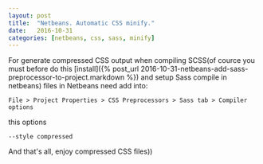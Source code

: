 ```yaml
---
layout: post
title:  "Netbeans. Automatic CSS minify."
date:   2016-10-31
categories: [netbeans, css, sass, minify]
---
```


For generate compressed CSS output when compiling SCSS(of cource you must before do this [install]({% post_url 2016-10-31-netbeans-add-sass-preprocessor-to-project.markdown %})  and setup Sass compile in netbeans) files in Netbeans need add into: 

`File > Project Properties > CSS Preprocessors > Sass tab > Compiler options`

this options

`--style compressed`

And that's all, enjoy compressed CSS files))
